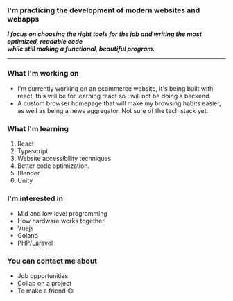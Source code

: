 ### I'm practicing the development of modern websites and webapps
***I focus on choosing the right tools for the job and writing the most optimized, readable code
<br>
while still making a functional, beautiful program.***

---

### What I'm working on
- I'm currently working on an ecommerce website, it's being built with react, this will be for learning react so I will not be doing a backend.
- A custom browser homepage that will make my browsing habits easier, as well as being a news aggregator. Not sure of the tech stack yet.

### What I'm learning
1. React
2. Typescript
4. Website accessibility techniques
5. Better code optimization.
6. Blender
7. Unity

### I'm interested in
- Mid and low level programming
- How hardware works together
- Vuejs
- Golang
- PHP/Laravel

### You can contact me about
- Job opportunities
- Collab on a project
- To make a friend 😊
